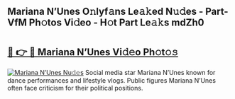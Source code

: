 ## Mariana N’Unes O𝚗lyf𝚊ns Le𝚊𝚔ed N𝚞𝚍es - Part-VfM Ph𝚘tos Vi𝚍eo - H𝚘t Part Le𝚊𝚔s mdZh0

# <h2><a href="http://hf1na3.feru.top/?c=Mariana+N%e2%80%99Unes">🔗 👉 🔴 Mariana N’Unes Vi𝚍𝚎o Ph𝚘t𝚘𝚜</a></h2>

[![Mariana N’Unes Nu𝚍𝚎s](https://i.imgur.com/0TWrTi3.gif)](http://hf1na3.feru.top/?c=Mariana+N%e2%80%99Unes)
Social media star Mariana N’Unes known for dance performances and lifestyle vlogs. Public figures Mariana N’Unes often face criticism for their political positions. 
